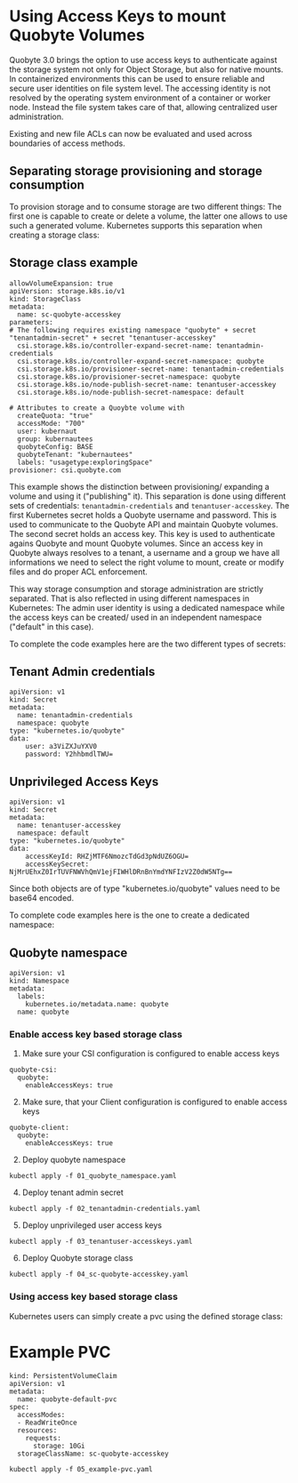 # Using Access Keys to mount Quobyte Volumes

Quobyte 3.0 brings the option to use access keys to authenticate against 
the storage system not only for Object Storage, but also for native mounts.
In containerized environments this can be used to ensure reliable and secure user 
identities on file system level.
The accessing identity is not resolved by the operating system 
environment of a container or worker node. Instead the file system
takes care of that, allowing centralized user administration.

Existing and new file ACLs can now be evaluated and used across boundaries of access methods.

## Separating storage provisioning and storage consumption

To provision storage and to consume storage are two different things:
The first one is capable to create or delete a volume, the latter one 
allows to use such a generated volume. 
Kubernetes supports this separation when creating a storage class:

## Storage class example

```
allowVolumeExpansion: true
apiVersion: storage.k8s.io/v1
kind: StorageClass
metadata:
  name: sc-quobyte-accesskey
parameters:
# The following requires existing namespace "quobyte" + secret "tenantadmin-secret" + secret "tenantuser-accesskey"
  csi.storage.k8s.io/controller-expand-secret-name: tenantadmin-credentials
  csi.storage.k8s.io/controller-expand-secret-namespace: quobyte
  csi.storage.k8s.io/provisioner-secret-name: tenantadmin-credentials
  csi.storage.k8s.io/provisioner-secret-namespace: quobyte
  csi.storage.k8s.io/node-publish-secret-name: tenantuser-accesskey
  csi.storage.k8s.io/node-publish-secret-namespace: default 

# Attributes to create a Quoybte volume with
  createQuota: "true"
  accessMode: "700"
  user: kubernaut 
  group: kubernautees
  quobyteConfig: BASE
  quobyteTenant: "kubernautees"  
  labels: "usagetype:exploringSpace"
provisioner: csi.quobyte.com
```

This example shows the distinction between provisioning/ expanding a volume and using it ("publishing" it).
This separation is done using different sets of credentials: ``` tenantadmin-credentials ``` and ``` tenantuser-accesskey ```.
The first Kubernetes secret holds a Quobyte username and password. This is used to communicate to the 
Quobyte API and maintain Quobyte volumes. 
The second secret holds an access key. This key is used to authenticate agains Quobyte and mount Quobyte volumes.
Since an access key in Quobyte always resolves to a tenant, a username and a group we have all informations we 
need to select the right volume to mount, create or modify files and do proper ACL enforcement.

This way storage consumption and storage administration are strictly separated. That is also reflected in using different namespaces in Kubernetes: 
The admin user identity is using a dedicated namespace while the access keys can be created/ used in an independent namespace ("default" in this case).

To complete the code examples here are the two different types of secrets:

## Tenant Admin credentials

```
apiVersion: v1
kind: Secret
metadata:
  name: tenantadmin-credentials
  namespace: quobyte
type: "kubernetes.io/quobyte"
data:
    user: a3ViZXJuYXV0 
    password: Y2hhbmdlTWU= 
```

## Unprivileged Access Keys 

```
apiVersion: v1
kind: Secret
metadata:
  name: tenantuser-accesskey
  namespace: default
type: "kubernetes.io/quobyte"
data:
    accessKeyId: RHZjMTF6NmozcTdGd3pNdUZ6OGU= 
    accessKeySecret: NjMrUEhxZ0IrTUVFNWVhQmV1ejFIWHlDRnBnYmdYNFIzV2Z0dW5NTg== 
```

Since both objects are of type "kubernetes.io/quobyte" values need to be base64 
encoded.

To complete code examples here is the one to create a dedicated namespace:

## Quobyte namespace

```
apiVersion: v1
kind: Namespace
metadata:
  labels:
    kubernetes.io/metadata.name: quobyte
  name: quobyte
```

### Enable access key based storage class

1. Make sure your CSI configuration is configured to enable access keys

```
quobyte-csi:
  quobyte: 
    enableAccessKeys: true
```
2. Make sure, that your Client configuration is configured to enable access keys
```
quobyte-client:
  quobyte: 
    enableAccessKeys: true
```

2. Deploy quobyte namespace
```
kubectl apply -f 01_quobyte_namespace.yaml
```
4. Deploy tenant admin secret
```
kubectl apply -f 02_tenantadmin-credentials.yaml
```
5. Deploy unprivileged user access keys
```
kubectl apply -f 03_tenantuser-accesskeys.yaml
```
6. Deploy Quobyte storage class
```
kubectl apply -f 04_sc-quobyte-accesskey.yaml
```

### Using access key based storage class

Kubernetes users can simply create a pvc using the defined storage class:

# Example PVC

```
kind: PersistentVolumeClaim
apiVersion: v1
metadata:
  name: quobyte-default-pvc
spec:
  accessModes:
  - ReadWriteOnce
  resources:
    requests:
      storage: 10Gi
  storageClassName: sc-quobyte-accesskey 
```

```
kubectl apply -f 05_example-pvc.yaml
```

